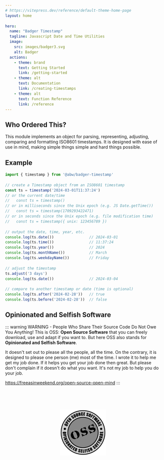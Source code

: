 ```yaml
---
# https://vitepress.dev/reference/default-theme-home-page
layout: home

hero:
  name: "Badger Timestamp"
  tagline: Javascript Date and Time Utilities
  image:
    src: images/badger3.svg
    alt: Badger
  actions:
    - theme: brand
      text: Getting Started
      link: /getting-started
    - theme: alt
      text: Documentation
      link: /creating-timestamps
    - theme: alt
      text: Function Reference
      link: /reference
---
```

## Who Ordered This?

This module implements an object for parsing, representing, adjusting,
comparing and formatting ISO8601 timestamps.  It is designed with ease of
use in mind, making simple things simple and hard things possible.

## Example

```js
import { timestamp } from '@abw/badger-timestamp'

// create a Timestamp object from an ISO8601 timestamp
const ts = timestamp('2024-03-01T11:37:24')
// or the current date/time
//   const ts = timestamp()
// or in milliseconds since the Unix epoch (e.g. JS Date.getTime())
//   const ts = timestamp(1709293422471)
// or in seconds since the Unix epoch (e.g. file modification time)
//   const ts = timestamp({ unix: 123456789 })

// output the date, time, year, etc.
console.log(ts.date())                // 2024-03-01
console.log(ts.time())                // 11:37:24
console.log(ts.year())                // 2024
console.log(ts.monthName())           // March
console.log(ts.weekdayName())         // Friday

// adjust the timestamp
ts.adjust('3 days')
console.log(ts.date())                // 2024-03-04

// compare to another timestamp or date (time is optional)
console.log(ts.after('2024-02-28'))   // true
console.log(ts.before('2024-02-28'))  // false

```

## Opinionated and Selfish Software

::: warning WARNING - People Who Share Their Source Code Do Not Owe You Anything!
This is OSS: **Open Source Software** that you can freely download, use and adapt
if you want to. But here OSS also stands for **Opinionated and Selfish Software**.

It doesn't set out to please all the people, all the time. On the contrary,
it is designed to please one person (me) most of the time. I wrote it to help
me get my job done.  If it helps you get your job done then great.  But please
don't complain if it doesn't do what you want.  It's not my job to help you
do your job.

https://freeasinweekend.org/open-source-open-mind
:::

<center>
<img src="./public/images/oss.svg" width="150" height="150" style="margin-top: 4rem">
</center>


